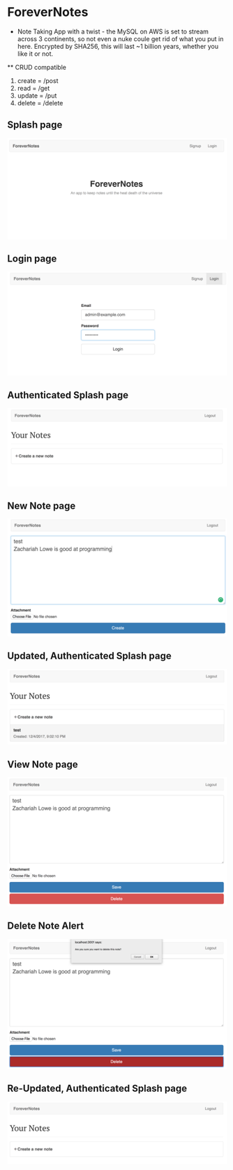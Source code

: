 # ForeverNotes
* Note Taking App with a twist - the MySQL on AWS is set to stream across 3 continents, so not even a nuke coule get rid of what you put in here. Encrypted by SHA256, this will last ~1 billion years, whether you like it or not.

** CRUD compatible 
1. create = /post
1. read = /get
1. update = /put
1. delete = /delete

## Splash page

<kbd><img src="./screenshots/1.png" /></kbd>

## Login page

<kbd><img src="./screenshots/2.png" /></kbd>

## Authenticated Splash page

<kbd><img src="./screenshots/3.png" /></kbd>

## New Note page

<kbd><img src="./screenshots/4.png" /></kbd>

## Updated, Authenticated Splash page

<kbd><img src="./screenshots/5.png" /></kbd>

## View Note page

<kbd><img src="./screenshots/6.png" /></kbd>

## Delete Note Alert

<kbd><img src="./screenshots/7.png" /></kbd>

## Re-Updated, Authenticated Splash page

<kbd><img src="./screenshots/8.png" /></kbd>

